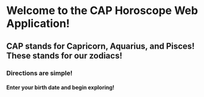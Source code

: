 <h1>Welcome to the CAP Horoscope Web Application!</h1>

<h2>CAP stands for Capricorn, Aquarius, and Pisces! These stands for our zodiacs!</h2>

<h3>Directions are simple!</h3> 

<h4>Enter your birth date and begin exploring!</h4>